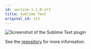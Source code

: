 ```yaml
---
id: version-1.1.0-st3
title: Sublime Text
original_id: st3
---
```


![Screenshot of the Sublime Text plugin](assets/plugins/st3.png)

See the [repository](https://github.com/errata-ai/SubVale) for more information.
